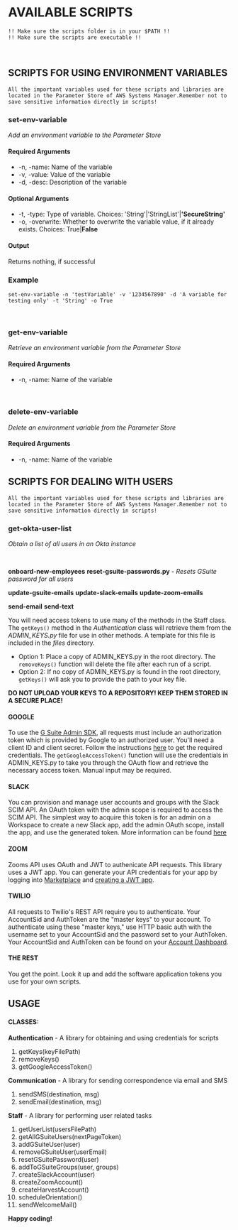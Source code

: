 # AVAILABLE SCRIPTS
    !! Make sure the scripts folder is in your $PATH !!
    !! Make sure the scripts are executable !!

&nbsp;

## SCRIPTS FOR USING ENVIRONMENT VARIABLES
    All the important variables used for these scripts and libraries are located in the Parameter Store of AWS Systems Manager.Remember not to save sensitive information directly in scripts!


### set-env-variable 
*Add an environment variable to the Parameter Store*

#### Required Arguments
* -n, -name: Name of the variable
* -v, -value: Value of the variable
* -d, -desc: Description of the variable
#### Optional Arguments
* -t, -type: Type of variable. Choices: 'String'|'StringList'|**'SecureString'**
* -o, -overwrite: Whether to overwrite the variable value, if it already exists. Choices: True|**False**

#### Output
Returns nothing, if successful

### Example
```
set-env-variable -n 'testVariable' -v '1234567890' -d 'A variable for testing only' -t 'String' -o True
```
&nbsp;

### get-env-variable
*Retrieve an environment variable from the Parameter Store*

#### Required Arguments
* -n, -name: Name of the variable

&nbsp;

### delete-env-variable 
*Delete an environment variable from the Parameter Store*

#### Required Arguments
* -n, -name: Name of the variable


## SCRIPTS FOR DEALING WITH USERS
    All the important variables used for these scripts and libraries are located in the Parameter Store of AWS Systems Manager.Remember not to save sensitive information directly in scripts!


### get-okta-user-list
*Obtain a list of all users in an Okta instance*

&nbsp;

**onboard-new-employees**
**reset-gsuite-passwords.py** - *Resets GSuite password for all users*

**update-gsuite-emails**
**update-slack-emails**
**update-zoom-emails**

**send-email**
**send-text**

You will need access tokens to use many of the methods in the Staff class. The `getKeys()` method in the *Authentication* class will retrieve them from the *ADMIN_KEYS.py* file for use in other methods. A template for this file is included in the *files* directory.

*  Option 1: Place a copy of ADMIN_KEYS.py in the root directory.  The `removeKeys()` function will delete the file after each run of a script. 
*  Option 2: If no copy of ADMIN_KEYS.py is found in the root directory, `getKeys()` will ask you to provide the path to your key file.

**DO NOT UPLOAD YOUR KEYS TO A REPOSITORY! KEEP THEM STORED IN A SECURE PLACE!**

#### GOOGLE
To use the [G Suite Admin SDK](https://developers.google.com/admin-sdk), all requests must include an authorization token which is provided by 
Google to an authorized user.  You'll need a client ID and client secret.  Follow the instructions [here](https://developers.google.com/admin-sdk/directory/v1/guides/authorizing) to get the required credentials.  The `getGoogleAccessToken()` function will use the credentials in ADMIN_KEYS.py to take you through the OAuth flow and retrieve the necessary access token.  Manual input may be required.

#### SLACK
You can provision and manage user accounts and groups with the Slack SCIM API. An OAuth token with the admin scope is required to access the SCIM API. The simplest way to acquire this token is for an admin on a Workspace to create a new Slack app, add the admin OAuth scope, install the app, and use the generated token.  More information can be found [here](https://api.slack.com/scim)

#### ZOOM
Zooms API uses OAuth and JWT to authenicate API requests. This library uses a JWT app. You can generate your API credentials for your app by logging into [Marketplace](http://marketplace.zoom.us/) and [creating a JWT app](https://marketplace.zoom.us/docs/guides/getting-started/app-types/create-jwt-app).

#### TWILIO
All requests to Twilio's REST API require you to authenticate. Your AccountSid and AuthToken are the "master keys" to your account. To authenticate using these "master keys," use HTTP basic auth with the username set to your AccountSid and the password set to your AuthToken. Your AccountSid and AuthToken can be found on your [Account Dashboard](https://www.twilio.com/console).

#### THE REST
You get the point.  Look it up and add the software application tokens you use for your own scripts.

## USAGE 



#### CLASSES:

**Authentication** - A library for obtaining and using credentials for scripts

1. getKeys(keyFilePath)
2. removeKeys()
3. getGoogleAccessToken()

**Communication** - A library for sending correspondence via email and SMS

1. sendSMS(destination, msg)
2. sendEmail(destination, msg)
 
**Staff** - A library for performing user related tasks

1. getUserList(usersFilePath)
2. getAllGSuiteUsers(nextPageToken)
3. addGSuiteUser(user)
4. removeGSuiteUser(userEmail)
5. resetGSuitePassword(user)
6. addToGSuiteGroups(user, groups)
7. createSlackAccount(user)
8. createZoomAccount()
9. createHarvestAccount()
10. scheduleOrientation()
11. sendWelcomeMail()


**Happy coding!**